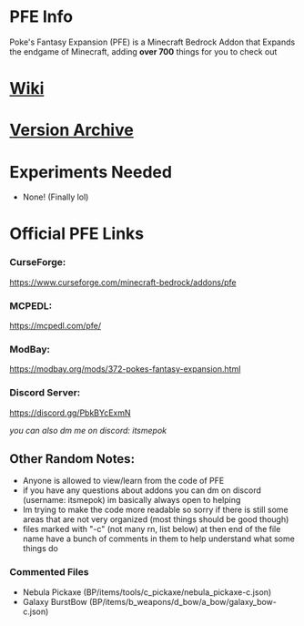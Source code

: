 # PFE Info
Poke's Fantasy Expansion (PFE) is a Minecraft Bedrock Addon that Expands the endgame of Minecraft, adding **over 700** things for you to check out
# [Wiki](https://pfewiki.gitbook.io/home)
# [Version Archive](https://github.com/ItsMePok/Addon-Archive)

# Experiments Needed
* None! (Finally lol)

# Official PFE Links

### CurseForge:
https://www.curseforge.com/minecraft-bedrock/addons/pfe
### MCPEDL:
https://mcpedl.com/pfe/
### ModBay:
https://modbay.org/mods/372-pokes-fantasy-expansion.html
### Discord Server:
https://discord.gg/PbkBYcExmN

_you can also dm me on discord: itsmepok_

## Other Random Notes:
* Anyone is allowed to view/learn from the code of PFE
* if you have any questions about addons you can dm on discord (username: itsmepok) im basically always open to helping
* Im trying to make the code more readable so sorry if there is still some areas that are not very organized (most things should be good though)
* files marked with "-c" (not many rn, list below) at then end of the file name have a bunch of comments in them to help understand what some things do

### Commented Files
* Nebula Pickaxe (BP/items/tools/c_pickaxe/nebula_pickaxe-c.json)
* Galaxy BurstBow (BP/items/b_weapons/d_bow/a_bow/galaxy_bow-c.json)
